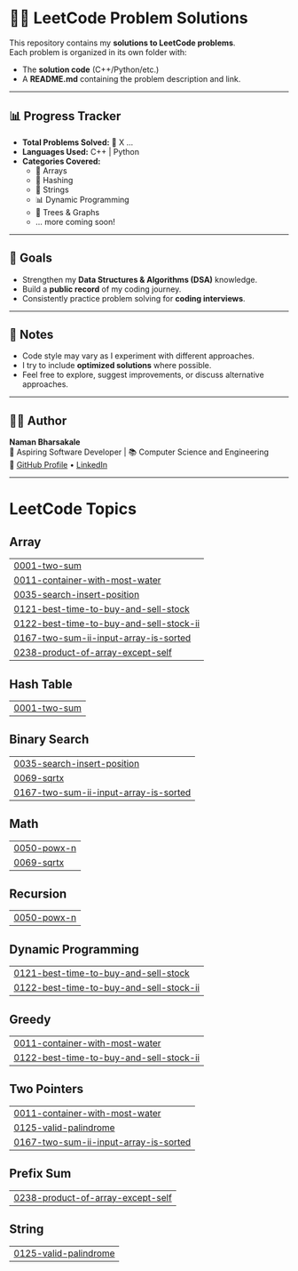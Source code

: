 # 🧑‍💻 LeetCode Problem Solutions

This repository contains my **solutions to LeetCode problems**.  
Each problem is organized in its own folder with:
- The **solution code** (C++/Python/etc.)
- A **README.md** containing the problem description and link.


---

## 📊 Progress Tracker

- **Total Problems Solved:** 🚀 X  ...
- **Languages Used:** C++ | Python 
- **Categories Covered:**
  - 🧮 Arrays
  - 🔑 Hashing
  - 📝 Strings
  - 📊 Dynamic Programming
  - 🌳 Trees & Graphs
  - … more coming soon!

---

## 🎯 Goals
- Strengthen my **Data Structures & Algorithms (DSA)** knowledge.
- Build a **public record** of my coding journey.
- Consistently practice problem solving for **coding interviews**.

---

## 📌 Notes
- Code style may vary as I experiment with different approaches.
- I try to include **optimized solutions** where possible.
- Feel free to explore, suggest improvements, or discuss alternative approaches.

---

## 🧑‍💻 Author
**Naman Bharsakale**  
💼 Aspiring Software Developer | 📚 Computer Science and Engineering  
🔗 [GitHub Profile](https://github.com/NamanBharsakale) • [LinkedIn](https://www.linkedin.com/in/naman-bharsakale-1a7052301/)

---

<!---LeetCode Topics Start-->
# LeetCode Topics
## Array
|  |
| ------- |
| [0001-two-sum](https://github.com/NamanBharsakale/leetcode-problem-solved/tree/master/0001-two-sum) |
| [0011-container-with-most-water](https://github.com/NamanBharsakale/leetcode-problem-solved/tree/master/0011-container-with-most-water) |
| [0035-search-insert-position](https://github.com/NamanBharsakale/leetcode-problem-solved/tree/master/0035-search-insert-position) |
| [0121-best-time-to-buy-and-sell-stock](https://github.com/NamanBharsakale/leetcode-problem-solved/tree/master/0121-best-time-to-buy-and-sell-stock) |
| [0122-best-time-to-buy-and-sell-stock-ii](https://github.com/NamanBharsakale/leetcode-problem-solved/tree/master/0122-best-time-to-buy-and-sell-stock-ii) |
| [0167-two-sum-ii-input-array-is-sorted](https://github.com/NamanBharsakale/leetcode-problem-solved/tree/master/0167-two-sum-ii-input-array-is-sorted) |
| [0238-product-of-array-except-self](https://github.com/NamanBharsakale/leetcode-problem-solved/tree/master/0238-product-of-array-except-self) |
## Hash Table
|  |
| ------- |
| [0001-two-sum](https://github.com/NamanBharsakale/leetcode-problem-solved/tree/master/0001-two-sum) |
## Binary Search
|  |
| ------- |
| [0035-search-insert-position](https://github.com/NamanBharsakale/leetcode-problem-solved/tree/master/0035-search-insert-position) |
| [0069-sqrtx](https://github.com/NamanBharsakale/leetcode-problem-solved/tree/master/0069-sqrtx) |
| [0167-two-sum-ii-input-array-is-sorted](https://github.com/NamanBharsakale/leetcode-problem-solved/tree/master/0167-two-sum-ii-input-array-is-sorted) |
## Math
|  |
| ------- |
| [0050-powx-n](https://github.com/NamanBharsakale/leetcode-problem-solved/tree/master/0050-powx-n) |
| [0069-sqrtx](https://github.com/NamanBharsakale/leetcode-problem-solved/tree/master/0069-sqrtx) |
## Recursion
|  |
| ------- |
| [0050-powx-n](https://github.com/NamanBharsakale/leetcode-problem-solved/tree/master/0050-powx-n) |
## Dynamic Programming
|  |
| ------- |
| [0121-best-time-to-buy-and-sell-stock](https://github.com/NamanBharsakale/leetcode-problem-solved/tree/master/0121-best-time-to-buy-and-sell-stock) |
| [0122-best-time-to-buy-and-sell-stock-ii](https://github.com/NamanBharsakale/leetcode-problem-solved/tree/master/0122-best-time-to-buy-and-sell-stock-ii) |
## Greedy
|  |
| ------- |
| [0011-container-with-most-water](https://github.com/NamanBharsakale/leetcode-problem-solved/tree/master/0011-container-with-most-water) |
| [0122-best-time-to-buy-and-sell-stock-ii](https://github.com/NamanBharsakale/leetcode-problem-solved/tree/master/0122-best-time-to-buy-and-sell-stock-ii) |
## Two Pointers
|  |
| ------- |
| [0011-container-with-most-water](https://github.com/NamanBharsakale/leetcode-problem-solved/tree/master/0011-container-with-most-water) |
| [0125-valid-palindrome](https://github.com/NamanBharsakale/leetcode-problem-solved/tree/master/0125-valid-palindrome) |
| [0167-two-sum-ii-input-array-is-sorted](https://github.com/NamanBharsakale/leetcode-problem-solved/tree/master/0167-two-sum-ii-input-array-is-sorted) |
## Prefix Sum
|  |
| ------- |
| [0238-product-of-array-except-self](https://github.com/NamanBharsakale/leetcode-problem-solved/tree/master/0238-product-of-array-except-self) |
## String
|  |
| ------- |
| [0125-valid-palindrome](https://github.com/NamanBharsakale/leetcode-problem-solved/tree/master/0125-valid-palindrome) |
<!---LeetCode Topics End-->